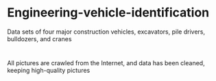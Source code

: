 # Engineering-vehicle-identification
Data sets of four major construction vehicles, excavators, pile drivers, bulldozers, and cranes
#
All pictures are crawled from the Internet, and data has been cleaned, keeping high-quality pictures
